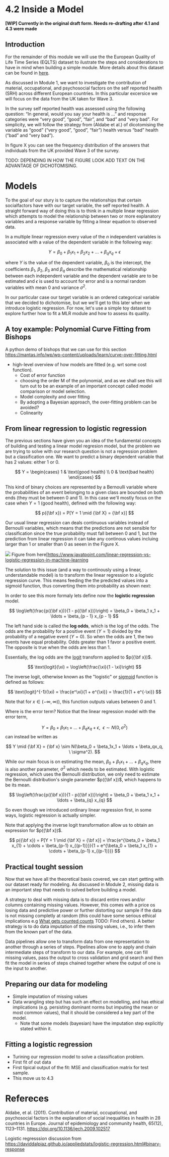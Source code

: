 # 4.2 Inside a Model

**[WIP] Currently in the original draft form. Needs re-drafting after 4.1 and 4.3 were made**

<!-- Assumed known preliminaries from M1-3 + 4.1
- Module 1: The dichotomisation of the self reported health: we are grouping [“”Very good”, “Good” and “Fair”] as good and [“”Bad”, “Very Bad”] as bad. This results in an imbalanced dataset, but it feels like is the most appropriate grouping. However, in the paper they group “fair” in the bad outcome, this might have been done to fix the imbalance issue, but it doesn’t feel right. In any case, there is a lot of issues in this measure, there are cultural differences in what people find good or bad, and it seems that there is a lot of variability in the distributions of these answers between different countries. It would be good that these things get discussed and the resulting limitations of the analysis are understood.

- Module 2: Missigness, the analysis from Christina shows a lot of missing variables in Wave 2, so we decided to stick to Wave 3 only. But it could be a good hand-on exercise for the students to motivate this. Furthermore, in Wave 3 there is variables with a large percentage of missing data that we end up dropping (for variables with less data missing we’ll use imputation). It could be good that this is understood, and the students also investigate if there are groups (countries, sectors of populations) where there is more data missing than others, and what could be the consequences of any imputation we might do.

- Module 3: In here we will explore relationships between the variables in the data and will motivate the features that will be used in Module 4.

-->

## Introduction

For the remainder of this module we will use the the European Quality of Life Time Series (EQLTS) dataset to ilustrate the steps and considerations to have in mind when building a simple module. More details about this dataset can be found in [here](https://beta.ukdataservice.ac.uk/datacatalogue/studies/study?id=7724#!/details).

As discussed in Module 1, we want to investigate the contribution of material, occupational, and psychosocial factors on the self reported health (SRH) across different European countries. In this particular excersice we will focus on the data from the UK taken for Wave 3.

In the survey self reported health was assessed using the following question: “In general, would you say your health is …” and response categories were “very good”, “good”, “fair”, and “bad” and "very bad". For simplicity, we will follow the strategy from (Aldabe et al.) of dicotomising the variable as “good” (“very good”, “good”, “fair”) health versus “bad” health (“bad” and “very bad”).

In figure X you can see the frequency distribution of the answers that individuals from the UK provided Wave 3 of the survey. 

TODO: DEPENDING IN HOW THE FIGURE LOOK ADD TEXT ON THE ADVANTAGE OF DICHOTOMISING.


# Models

To the goal of our stury is to capture the relationships that certain socialfactors have with our target variable, the self reported health.  A straight forward way of doing this is to think in 
a multiple linear regression which attempts to model the relationship between two or more explanatory variables and a response variable by fitting a linear equation to observed data.

In a multiple linear regression every value of the $n$ independent variables is associated with a value of the dependent variable in the following way:

$$
Y = \beta_0 + \beta_1 x_{1} + \beta_2 x_{2} + ...+ \beta_q x_{q} +  \epsilon
$$

where $Y$ is the value of the dependent variable, $\beta_0$ is the intercept, the coefficients $\beta_1$, $\beta_2$, $\beta_3$ and $\beta_q$ describe the mathematical relationship between each independent variable and the dependent variable are to be estimated and $\epsilon$ is used to account for error and is a normal random variables with mean $0$ and variance $\sigma^2$.

In our particular case our target variable is an ordered categorical variable that we decided to dichotomise, but we we'll get to this later when we introduce logistic regression. For now, let's use a simple toy dataset to explore further how to fit a MLR module and how to assess its quality.

## A toy example:  Polynomial Curve Fitting from Bishops

A python demo of bishops that we can use for this section https://mantas.info/wp/wp-content/uploads/learn/curve-over-fitting.html

- high-level overview of how models are fitted (e.g. wrt some cost function). 
    - Cost of error function
    - choosing the order M of the polynomial, and as we shall see this will turn out to be an example of an important concept called model comparison or model selection. 
    - Model complexity and over fitting
    - By adopting a Bayesian approach, the over-fitting problem can be avoided?
    - Colinearity



<!--Introduce regression - predicting an outcome as a combination of other variables.
- most models are regression models of different forms.
- briefly cover the mathematics and necessary assumptions when making a simple regression model.
- Discuss colinearity 
    - here have a very simple toy example with exaggerated examples. 
    - Graphs + easy calculations
    - How to assess for coliniarity (correlations, [VIFs](https://www.geeksforgeeks.org/detecting-multicollinearity-with-vif-python/))

- Here also discuss uncertainty (cue this in 4.1 and maybe bring the same figures - but adapted to show where the difference lies - into this module)

_mimic the way that bishop describes modelling in his introductory pages_
-->

## From linear regression to logistic regression

The previous sections have given you an idea of the fundamental concepts of building and testing a linear model regresion model, but the problem we are trying to solve with our research question is not a regression problem but a classification one.  We want to predict a binary dependent variable that has 2 values: either 1 or 0.

$$
Y = 
\begin{cases} 
      1 & \text{good health} \\
      0 & \text{bad health} 
\end{cases}
$$

This kind of binary choices are represented by a Bernoulli variable where the probabilities of an event belonging to a given class are bounded on both ends (they must be between 0 and 1). In this case we'll mostly focus on the case when $Y = 1$ (good health), defined with the following way:

$$
p({\bf x}) = P[Y = 1 \mid {\bf X} = {\bf x}]
$$






Our usual linear regression can deals continuous variables instead of Bernoulli variables, which means that the predictions are not sensible for classification since the true probability must fall between 0 and 1, but the prediction from linear regression it can take any continous values incluing larger than 1 or smaller than 0 as seeen in the Figure X. 

![](https://i.imgur.com/PrZtchW.png)
Figure from here[https://www.javatpoint.com/linear-regression-vs-logistic-regression-in-machine-learning



The solution to this issue (and a way to continously using a linear, understandable model) is to transform the linear regression to a logistic regression curve. This means feeding the the predicted values into a sigmoid function, thus converting them into probability as shown next:

In order to see this more formaly lets define now the  **logistic regression** model.

$$
\log\left(\frac{p({\bf x})}{1 - p({\bf x})}\right) = \beta_0 + \beta_1 x_1 + \ldots  + \beta_{p - 1} x_{p - 1}
$$


The left hand side is called the **log odds**, which is the log of the odds. The odds are the probability for a positive event $(Y = 1)$ divided by the probability of a negative event $(Y = 0)$. So when the odds are $1$, the two events have equal probability. Odds greater than $1$ favor a positive event. The opposite is true when the odds are less than $1$.


Essentially, the log odds are the [logit](https://en.wikipedia.org/wiki/Logit) transform applied to $p({\bf x})$.

$$
\text{logit}(\xi) = \log\left(\frac{\xi}{1 - \xi}\right)
$$

The inverse logit, otherwise known as the "logistic" or [sigmoid](https://en.wikipedia.org/wiki/Sigmoid_function) function is defined as follows:

$$
\text{logit}^{-1}(\xi) = \frac{e^\xi}{1 + e^{\xi}} = \frac{1}{1 + e^{-\xi}}
$$

Note that for $x \in (-\infty, \infty))$, this function outputs values between 0 and 1.

Where is the error term?  Notice that the linear regression model with the error term,

$$
Y = \beta_0 + \beta_1x_1 + \ldots + \beta_qx_q + \epsilon, \ \ \epsilon \sim N(0, \sigma^2)
$$
can instead be written as

$$
Y \mid {\bf X} = {\bf x} \sim N(\beta_0 + \beta_1x_1 + \ldots + \beta_qx_q, \ \sigma^2).
$$

While our main focus is on estimating the mean, $\beta_0 + \beta_1x_1 + \ldots + \beta_qx_q$, there is also another parameter, $\sigma^2$ which needs to be estimated. With logistic regression, which uses the Bernoulli distribution, we only need to estimate the Bernoulli distribution's single parameter $p({\bf x})$, which happens to be its mean. 

$$
\log\left(\frac{p({\bf x})}{1 - p({\bf x})}\right) = \beta_0 + \beta_1 x_1 + \ldots  + \beta_{q} x_{q}
$$

So even though we introduced ordinary linear regression first, in some ways, logistic regression is actually simpler.

Note that applying the inverse logit transformation allow us to obtain an expression for $p({\bf x})$.

$$
p({\bf x}) = P[Y = 1 \mid {\bf X} = {\bf x}] = \frac{e^{\beta_0 + \beta_1 x_{1} + \cdots + \beta_{p-1} x_{(p-1)}}}{1 + e^{\beta_0 + \beta_1 x_{1} + \cdots + \beta_{p-1} x_{(p-1)}}}
$$

## Practical tought session

Now that we have all the theoretical basis covered, we can start getting with our dataset ready for modeling. As discussed in Module 2, missing data is an important step that needs to solved before building a model. 

A strategy to deal with missing data is to discard entire rows and/or columns containing missing values. However, this comes with a price os losing data and predictive power or further distorting our sample if the data is not missing completly at random (this could have some serious ethical implications e.g [What gets counted counts](https://data-feminism.mitpress.mit.edu/pub/h1w0nbqp/release/3) TODO: Find others). A better strategy is to do data imputation of the missing values, i.e., to infer them from the known part of the data.

Data pipelines allow one to transform data from one representation  to another through a series of steps. Pipelines allow one to apply and chain intermediate steps of transform to our data.  For example, one can fill missing values, pass the output to cross  validation and grid search and then fit the model in series of steps chained together where the output of one is the input to another.


## Preparing our data for modeling

- Simple imputation of missing values
- Data wrangling step but has such an effect on modelling, and has ethical implications (e.g. persisting dominant norms but imputing the mean or most common values), that it should be considered a key part of the model.
    - Note that some models (bayesian) have the imputation step explicitly stated within it.

## Fitting a logistic regression

- Turining our regression model to solve a classification problem.
- First fit of out data
- First tipical output of the fit: MSE and classification matrix for test sample. 
- This move us to 4.3


# Refereces

Aldabe, et al. (2011). Contribution of material, occupational, and psychosocial factors in the explanation of social inequalities in health in 28 countries in Europe. Journal of epidemiology and community health, 65(12), 1123–1131. https://doi.org/10.1136/jech.2009.102517

Logistic regresssion discussion from https://daviddalpiaz.github.io/appliedstats/logistic-regression.html#binary-response
